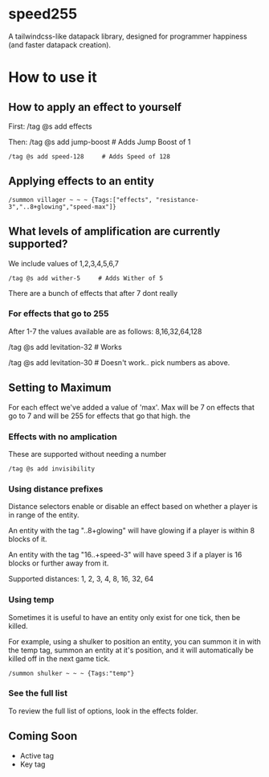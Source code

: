 # speed255
A tailwindcss-like datapack library, designed for programmer happiness (and faster datapack creation).

# How to use it

## How to apply an effect to yourself

First:
    /tag @s add effects

Then:
    /tag @s add jump-boost   # Adds Jump Boost of 1
    
    /tag @s add speed-128     # Adds Speed of 128

## Applying effects to an entity

    /summon villager ~ ~ ~ {Tags:["effects", "resistance-3","..8+glowing","speed-max"]}
## What levels of amplification are currently supported?

We include values of 1,2,3,4,5,6,7

    /tag @s add wither-5     # Adds Wither of 5

There are a bunch of effects that after 7 dont really 

### For effects that go to 255 

After 1-7 the values available are as follows: 8,16,32,64,128
   
   /tag @s add levitation-32     # Works

   /tag @s add levitation-30     # Doesn't work.. pick numbers as above.

## Setting to Maximum

For each effect we've added a value of 'max'.
Max will be 7 on effects that go to 7 and will be 255 for effects that go that high.
the
### Effects with no amplication

These are supported without needing a number

    /tag @s add invisibility

### Using distance prefixes

Distance selectors enable or disable an effect based on whether a player is in range of the entity.

An entity with the tag "..8+glowing" will have glowing if a player is within 8 blocks of it.

An entity with the tag "16..+speed-3" will have speed 3 if a player is 16 blocks or further away from it.

Supported distances: 1, 2, 3, 4, 8, 16, 32, 64

### Using temp

Sometimes it is useful to have an entity only exist for one tick, then be killed.

For example, using a shulker to position an entity, you can summon it in with the temp tag, summon an entity at it's position, and it will automatically be killed off in the next game tick.

    /summon shulker ~ ~ ~ {Tags:"temp"}

### See the full list

To review the full list of options, look in the effects folder.

## Coming Soon

- Active tag
- Key tag
